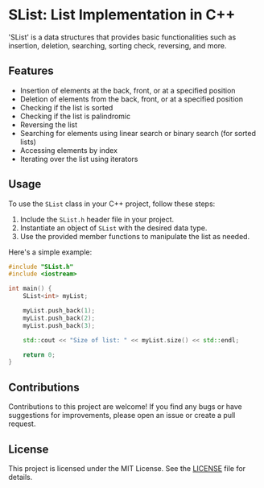 # SList: List Implementation in C++

'SList' is a data structures that provides basic functionalities such as insertion, deletion, searching, sorting check, reversing, and more.

## Features

- Insertion of elements at the back, front, or at a specified position
- Deletion of elements from the back, front, or at a specified position
- Checking if the list is sorted
- Checking if the list is palindromic
- Reversing the list
- Searching for elements using linear search or binary search (for sorted lists)
- Accessing elements by index
- Iterating over the list using iterators

## Usage

To use the `SList` class in your C++ project, follow these steps:

1. Include the `SList.h` header file in your project.
2. Instantiate an object of `SList` with the desired data type.
3. Use the provided member functions to manipulate the list as needed.

Here's a simple example:

```cpp
#include "SList.h"
#include <iostream>

int main() {
    SList<int> myList;

    myList.push_back(1);
    myList.push_back(2);
    myList.push_back(3);

    std::cout << "Size of list: " << myList.size() << std::endl;

    return 0;
}
```

## Contributions

Contributions to this project are welcome! If you find any bugs or have suggestions for improvements, please open an issue or create a pull request.

## License

This project is licensed under the MIT License. See the [LICENSE](LICENSE.txt) file for details.
